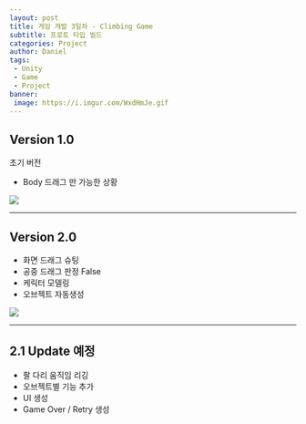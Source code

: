 ```yaml
---
layout: post
title: 게임 개발 3일차 - Climbing Game
subtitle: 프로토 타입 빌드 
categories: Project
author: Daniel
tags: 
 - Unity
 - Game
 - Project
banner:
 image: https://i.imgur.com/WxdHmJe.gif
---
```


## Version 1.0

초기 버전
- Body 드래그 만 가능한 상황

![](https://i.imgur.com/wgyuJ1C.gif)

***

## Version 2.0

- 화면 드래그 슈팅
- 공중 드래그 판정 False
- 케릭터 모델링
- 오브젝트 자동생성

![](https://i.imgur.com/WxdHmJe.gif)

***

## 2.1 Update 예정

- 팔 다리 움직임 리깅
- 오브젝트별 기능 추가
- UI 생성
- Game Over / Retry 생성